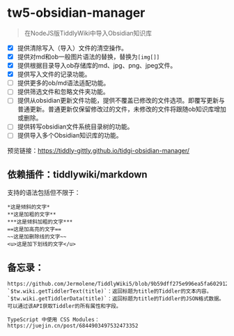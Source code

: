 # tw5-obsidian-manager

> 在NodeJS版TiddlyWiki中导入Obsidian知识库

- [x] 提供清除写入（导入）文件的清空操作。
- [x] 提供对md和ob一般图片语法的替换，替换为`[img[]]`
- [x] 提供根据目录导入ob存储库的md、jpg、png、jpeg文件。
- [x] 提供写入文件的记录功能。
- [ ] 提供更多的ob/md语法适配功能。
- [ ] 提供筛选文件和忽略文件夹功能。
- [ ] 提供从obsidian更新文件功能，提供不覆盖已修改的文件选项。即覆写更新与普通更新。普通更新仅保留修改过的文件，未修改的文件将跟随ob知识库增加或删除。
- [ ] 提供转写obsidian文件系统目录树的功能。
- [ ] 提供导入多个Obsidian知识库的功能。

预览链接：https://tiddly-gittly.github.io/tidgi-obsidian-manager/

## 依赖插件：tiddlywiki/markdown
支持的语法包括但不限于：

```
*这是倾斜的文字*
**这是加粗的文字**
***这是倾斜加粗的文字***
==这是加高亮的文字==
~~这是加删除线的文字~~
<u>这是加下划线的文字</u>
```

## 备忘录：

```
https://github.com/Jermolene/TiddlyWiki5/blob/9b59dff275e996ea5fa602912e2ff670d50e5b89/plugins/tiddlywiki/dynaview/dynaview.js#L150
`$tw.wiki.getTiddlerText(title)`：返回标题为title的Tiddler的文本内容。
`$tw.wiki.getTiddlerData(title)`：返回标题为title的Tiddler的JSON格式数据。可以通过该API获取Tiddler的所有属性和字段。

TypeScript 中使用 CSS Modules：https://juejin.cn/post/6844903497532473352
```
